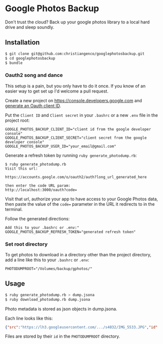# Google Photos Backup

Don't trust the cloud? Back up your google photos library to a local hard drive and sleep soundly.

## Installation

```bash
$ git clone git@github.com:christiangenco/googlephotosbackup.git
$ cd googlephotosbackup
$ bundle
```

### Oauth2 song and dance

This setup is a pain, but you only have to do it once. If you know of an easier way to get set up I'd welcome a pull request.

Create a new project on https://console.developers.google.com and [generate an Oauth client ID](https://console.developers.google.com/apis/credentials).

Put the `Client ID` and `Client secret` in your `.bashrc` or a new `.env` file in the project root:

```
GOOGLE_PHOTOS_BACKUP_CLIENT_ID="client id from the google developer console"
GOOGLE_PHOTOS_BACKUP_CLIENT_SECRET="client secret from the google developer console"
GOOGLE_PHOTOS_BACKUP_USER_ID="your_email@gmail.com"
```

Generate a refresh token by running `ruby generate_photodump.rb`:

```
$ ruby generate_photodump.rb
Visit this url:

https://accounts.google.com/o/oauth2/auth?long_url_generated_here

then enter the code URL param:
http://localhost:3000/oauth?code=
```

Visit that url, authorize your app to have access to your Google Photos data, then paste the value of the `code=` parameter in the URL it redirects to in the terminal.

Follow the generated directions:

```
Add this to your .bashrc or .env:"
GOOGLE_PHOTOS_BACKUP_REFRESH_TOKEN="generated refresh token"
```

### Set root directory

To get photos to download in a directory other than the project directory, add a line like this to your `.bashrc` or `.env`:

```
PHOTODUMPROOT="/Volumes/backup/gphotos/"
```

## Usage

```bash
$ ruby generate_photodump.rb > dump.jsona
$ ruby download_photodump.rb dump.jsona
```

Photo metadata is stored as json objects in dump.jsona.

Each line looks like this:

```json
{"src":"https://lh3.googleusercontent.com/.../s4032/IMG_5533.JPG","id":"634319...","etag":"\"YDkqe.\"","height":3024,"width":4032,"size":1604103,"title":"IMG_5533.JPG","timestamp":1476823823,"checksum":"","summary":"","latitude":null,"longitude":null,"exif":{"fstop":2.2,"make":"Apple","model":"iPhone 6s","exposure":0.008333334,"flash":false,"focal_length":4.15,"iso":40,"time":1476805823,"image_unique_id":"f924185dc420000000000000000"},"album":{"id":"1000000082","name":"InstantUpload"}}
```

Files are stored by their `id` in the `PHOTODUMPROOT` directory.
